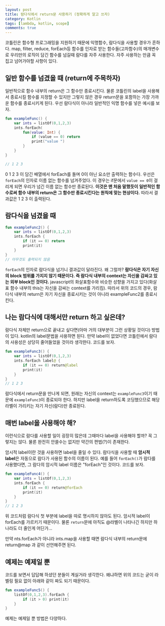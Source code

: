 ```yaml
---
layout: post
title: 람다식에서 return문 사용하기 (정확하게 알고 쓰자)
category: Kotlin
tags: [lambda, kotlin, scope]
comments: true
---
```


코틀린은 함수형 프로그래밍을 지원하기 때문에 익명함수, 람다식을 사용할 경우가 흔하다. map, filter, reduce, forEach등 함수를 인자로 받는 함수들(고차함수)의 매개변수로 우리만의 로직이 담긴 함수를 넘길때 람다를 자주 사용한다. 자주 사용하는 만큼 꼭 집고 넘어가야할 사항이 있다.

## 일반 함수를 넘겼을 때 (return에 주목하자)
일반적으로 함수 내부의 return은 그 함수만 종료시킨다. 물론 코틀린의 label을 사용해서 종료시킬 함수를 지정할 수 있지만 그렇지 않은 경우 return문을 포함하는 가장 가까운 함수를 종료시키게 된다. 우선 람다식이 아니라 일반적인 익명 함수를 넣은 예시를 보자.
```kotlin
fun exampleFunc() {
    var ints = listOf(0,1,2,3)  
    ints.forEach(
        fun(value: Int) {
            if (value == 0) return
            print("value ")
        }
    }
}

// 1 2 3
```
0 1 2 3 이 담긴 배열에서 forEach를 돌며 0이 아닌 요소만 출력하는 함수다. 우선은 `forEach`의 인자로 이름 없는 함수를 넘겨주었다. 이 경우는 if문에서 `value == 0`이 걸리게 되면 우리가 넘긴 이름 없는 함수만 종료된다. **이것은 맨 처음 말했듯이 일반적인 함수로써 함수 내부의 return은 그 함수만 종료시킨다는 원칙에 맞는 현상이다.** 따라서 결과값은 1 2 3 이 출력된다.

## 람다식을 넘겼을 때
```kotlin
fun exampleFunc2() {
    var ints = listOf(0,1,2,3)
    ints.forEach {
        if (it == 0) return
        print(it)
    }  
}
// 아무것도 출력되지 않음
```
`forEach`의 인자로 람다식을 넘기니 결과값이 달라진다. 왜 그럴까? **람다식은 자기 자신의 block 범위를 가지지 않기 때문이다. 즉 람다식 내부의 context는 자신을 감싸고 있는 외부 block인 것이다.** javascript의 화살표함수와 비슷한 성향을 가지고 있다(화살표 함수 내부의 this는 자신을 감싸는 context를 가리킴). 따라서 위의 코드의 경우, 람다식 내부의 return은 자기 자신을 종료시키는 것이 아니라 exampleFunc2를 종료시킨다.

## 나는 람다식에 대해서만 return 하고 싶은데?
람다식 자체만 return으로 끝내고 싶다면(아마 거의 대부분이 그런 상황일 것이다) 방법이 있다. kotlin의 label문법을 사용하면 된다. 만약 label이 없었다면 코틀린에서 람다의 사용성은 상당히 줄어들었을 것이라 생각한다. 코드를 보자.

```kotlin
fun exampleFunc3() {
    var ints = listOf(0,1,2,3)
    ints.forEach label@ {
        if (it == 0) return@label
        print(it)
    }
}
// 1 2 3
```
람다식에서 return문을 만나게 되면, 원래는 자신의 context는 `exampleFunc3`이기 때문에 `exampleFunc3`이 종료되야 한다. 하지만 label을 return하도록 코딩했으므로 해당 라벨이 가리키는 자기 자신(람다)만 종료된다.

## 매번 label을 사용해야 해?
이런식으로 람다를 사용할 일이 굉장히 많은데 그때마다 label을 사용해야 할까? 꼭 그렇지는 않다. 물론 완전히 안쓸수는 없지만 약간의 편법(?)이 존재한다. 

암시적 label이란 것을 사용하면 label을 줄일 수 있다. 람다식을 사용할 때 **암시적 label**은 자동으로 람다가 사용된 함수의 이름이 된다. 예를 들어 `forEach()`가 람다를 사용했다면, 그 람다의 암시적 label 이름은 "forEach"인 것이다. 코드를 보자.
```kotlin
fun exampleFunc4() {
    var ints = listOf(0,1,2,3)
    ints.forEach {
        if (it == 0) return@forEach
        print(it)
    }
}
// 1 2 3
```
위 코드처럼 람다식 첫 부분에 label을 따로 명시하지 않아도 된다. 암시적 label이 forEach를 가르키기 때문이다. 물론 `return`문에 아직도 @라벨이 나타나긴 하지만 하나라도 더 줄인게 어딘가... 

만약 nts.forEach가 아니라 ints.map을 사용할 때면 람다식 내부의 return문에 return@map 과 같이 선언해주면 된다.

## 예제는 예제일 뿐
코드를 보면서 답답해 하셨던 분들이 계실거라 생각한다. 왜냐하면 위의 코드는 굳이 라벨링 필요 없이 아래와 같이 짜도 되기 때문이다.
```kotlin
fun exampleFunc5() {
    listOf(0,1,2,3).forEach {
        if (it > 0) print(it)
    }
}
```
예제는 예제일 뿐 방법은 다양하다.